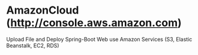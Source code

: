 # AmazonCloud (http://console.aws.amazon.com)
Upload File and Deploy Spring-Boot Web use Amazon Services (S3, Elastic Beanstalk, EC2, RDS)
